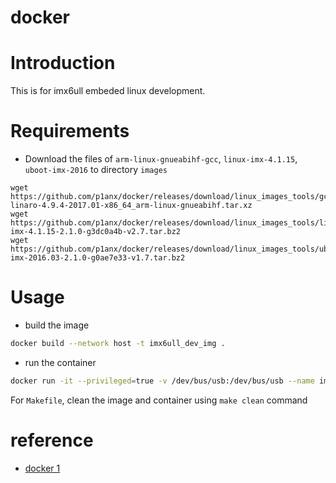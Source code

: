 # docker
# Introduction
This is for imx6ull embeded linux development.
# Requirements
- Download the files of `arm-linux-gnueabihf-gcc`, `linux-imx-4.1.15`, `uboot-imx-2016` to directory `images`
```shel
wget https://github.com/p1anx/docker/releases/download/linux_images_tools/gcc-linaro-4.9.4-2017.01-x86_64_arm-linux-gnueabihf.tar.xz
wget https://github.com/p1anx/docker/releases/download/linux_images_tools/linux-imx-4.1.15-2.1.0-g3dc0a4b-v2.7.tar.bz2
wget https://github.com/p1anx/docker/releases/download/linux_images_tools/uboot-imx-2016.03-2.1.0-g0ae7e33-v1.7.tar.bz2
```

# Usage
- build the image
```bash
docker build --network host -t imx6ull_dev_img .
```
- run the container
```bash
docker run -it --privileged=true -v /dev/bus/usb:/dev/bus/usb --name imx6ull_container imx6ull_dev_img
```

For `Makefile`, clean the image and container using `make clean` command
# reference
- [docker 1](https://hlyani.github.io/notes/docker/mount_usb_to_docker.html)

